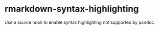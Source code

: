 # rmarkdown-syntax-highlighting
Use a source hook to enable syntax highlighting not supported by pandoc
